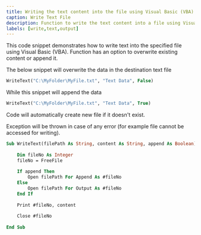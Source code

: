 ```yaml
---
title: Writing the text content into the file using Visual Basic (VBA)
caption: Write Text File
description: Function to write the text content into a file using Visual Basic (VBA) with an option to overwrite or append content.
labels: [write,text,output]
---
```

This code snippet demonstrates how to write text into the specified file using Visual Basic (VBA). Function has an option to overwrite existing content or append it.

The below snippet will overwrite the data in the destination text file

~~~ vb
WriteText("C:\MyFolder\MyFile.txt", "Text Data", False)
~~~

While this snippet will append the data

~~~ vb
WriteText("C:\MyFolder\MyFile.txt", "Text Data", True)
~~~

Code will automatically create new file if it doesn't exist.

Exception will be thrown in case of any error (for example file cannot be accessed for writing).

~~~ vb
Sub WriteText(filePath As String, content As String, append As Boolean)
    
    Dim fileNo As Integer
    fileNo = FreeFile
    
    If append Then
        Open filePath For Append As #fileNo
    Else
        Open filePath For Output As #fileNo
    End If
    
    Print #fileNo, content
    
    Close #fileNo
    
End Sub
~~~

